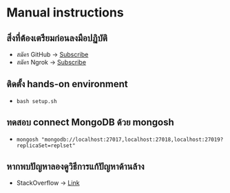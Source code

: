 # Manual instructions

## สิ่งที่ต้องเตรียมก่อนลงมือปฏิบัติ
- สมัคร GitHub -> [Subscribe](https://github.com/)
- สมัคร Ngrok -> [Subscribe](https://ngrok.com/)

## ติดตั้ง hands-on environment
- `bash setup.sh`

## ทดสอบ connect MongoDB ด้วย mongosh
- `mongosh "mongodb://localhost:27017,localhost:27018,localhost:27019?replicaSet=replset"`

## หากพบปัญหาลองดูวิธีการแก้ปัญหาด้านล้าง
- StackOverflow -> [Link](https://stackoverflow.com/questions/70296667/how-do-i-connect-to-mongodb-running-in-github-codespaces-using-mongodb-compass/70636614#70636614)